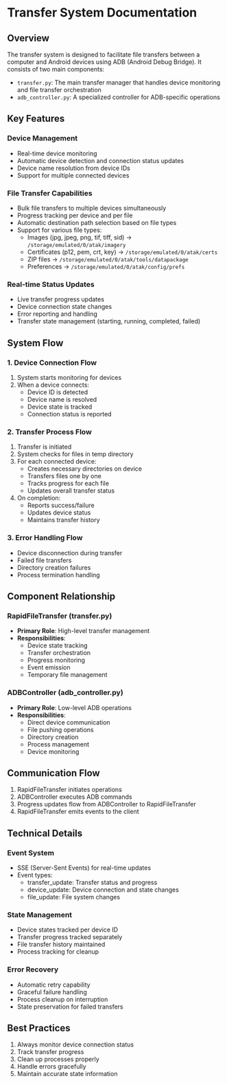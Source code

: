 # Transfer System Documentation

## Overview
The transfer system is designed to facilitate file transfers between a computer and Android devices using ADB (Android Debug Bridge). It consists of two main components:
- `transfer.py`: The main transfer manager that handles device monitoring and file transfer orchestration
- `adb_controller.py`: A specialized controller for ADB-specific operations

## Key Features

### Device Management
- Real-time device monitoring
- Automatic device detection and connection status updates
- Device name resolution from device IDs
- Support for multiple connected devices

### File Transfer Capabilities
- Bulk file transfers to multiple devices simultaneously
- Progress tracking per device and per file
- Automatic destination path selection based on file types
- Support for various file types:
  - Images (jpg, jpeg, png, tif, tiff, sid) → `/storage/emulated/0/atak/imagery`
  - Certificates (p12, pem, crt, key) → `/storage/emulated/0/atak/certs`
  - ZIP files → `/storage/emulated/0/atak/tools/datapackage`
  - Preferences → `/storage/emulated/0/atak/config/prefs`

### Real-time Status Updates
- Live transfer progress updates
- Device connection state changes
- Error reporting and handling
- Transfer state management (starting, running, completed, failed)

## System Flow

### 1. Device Connection Flow
1. System starts monitoring for devices
2. When a device connects:
   - Device ID is detected
   - Device name is resolved
   - Device state is tracked
   - Connection status is reported

### 2. Transfer Process Flow
1. Transfer is initiated
2. System checks for files in temp directory
3. For each connected device:
   - Creates necessary directories on device
   - Transfers files one by one
   - Tracks progress for each file
   - Updates overall transfer status
4. On completion:
   - Reports success/failure
   - Updates device status
   - Maintains transfer history

### 3. Error Handling Flow
- Device disconnection during transfer
- Failed file transfers
- Directory creation failures
- Process termination handling

## Component Relationship

### RapidFileTransfer (transfer.py)
- **Primary Role**: High-level transfer management
- **Responsibilities**:
  - Device state tracking
  - Transfer orchestration
  - Progress monitoring
  - Event emission
  - Temporary file management

### ADBController (adb_controller.py)
- **Primary Role**: Low-level ADB operations
- **Responsibilities**:
  - Direct device communication
  - File pushing operations
  - Directory creation
  - Process management
  - Device monitoring

## Communication Flow
1. RapidFileTransfer initiates operations
2. ADBController executes ADB commands
3. Progress updates flow from ADBController to RapidFileTransfer
4. RapidFileTransfer emits events to the client

## Technical Details

### Event System
- SSE (Server-Sent Events) for real-time updates
- Event types:
  - transfer_update: Transfer status and progress
  - device_update: Device connection and state changes
  - file_update: File system changes

### State Management
- Device states tracked per device ID
- Transfer progress tracked separately
- File transfer history maintained
- Process tracking for cleanup

### Error Recovery
- Automatic retry capability
- Graceful failure handling
- Process cleanup on interruption
- State preservation for failed transfers

## Best Practices
1. Always monitor device connection status
2. Track transfer progress
3. Clean up processes properly
4. Handle errors gracefully
5. Maintain accurate state information 